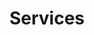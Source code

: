 ---
title: 'Services'
intro_image: "images/"
intro_image_absolute: true
intro_image_hide_on_mobile: false
---